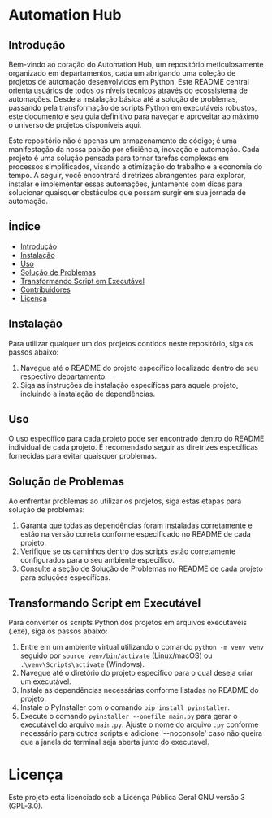 # Automation Hub

## Introdução
Bem-vindo ao coração do Automation Hub, um repositório meticulosamente organizado em departamentos, cada um abrigando uma coleção de projetos de automação desenvolvidos em Python. Este README central orienta usuários de todos os níveis técnicos através do ecossistema de automações. Desde a instalação básica até a solução de problemas, passando pela transformação de scripts Python em executáveis robustos, este documento é seu guia definitivo para navegar e aproveitar ao máximo o universo de projetos disponíveis aqui. 

Este repositório não é apenas um armazenamento de código; é uma manifestação da nossa paixão por eficiência, inovação e automação. Cada projeto é uma solução pensada para tornar tarefas complexas em processos simplificados, visando a otimização do trabalho e a economia do tempo. A seguir, você encontrará diretrizes abrangentes para explorar, instalar e implementar essas automações, juntamente com dicas para solucionar quaisquer obstáculos que possam surgir em sua jornada de automação.

## Índice

- [Introdução](#introdução)
- [Instalação](#instalação)
- [Uso](#uso)
- [Solução de Problemas](#solução-de-problemas)
- [Transformando Script em Executável](#transformando-script-em-executável)
- [Contribuidores](#contribuidores)
- [Licença](#licença)

## Instalação

Para utilizar qualquer um dos projetos contidos neste repositório, siga os passos abaixo:

1. Navegue até o README do projeto específico localizado dentro de seu respectivo departamento.
2. Siga as instruções de instalação específicas para aquele projeto, incluindo a instalação de dependências.

## Uso

O uso específico para cada projeto pode ser encontrado dentro do README individual de cada projeto. É recomendado seguir as diretrizes específicas fornecidas para evitar quaisquer problemas.

## Solução de Problemas

Ao enfrentar problemas ao utilizar os projetos, siga estas etapas para solução de problemas:

1. Garanta que todas as dependências foram instaladas corretamente e estão na versão correta conforme especificado no README de cada projeto.
2. Verifique se os caminhos dentro dos scripts estão corretamente configurados para o seu ambiente específico.
3. Consulte a seção de Solução de Problemas no README de cada projeto para soluções específicas.

## Transformando Script em Executável

Para converter os scripts Python dos projetos em arquivos executáveis (.exe), siga os passos abaixo:

1. Entre em um ambiente virtual utilizando o comando `python -m venv venv` seguido por `source venv/bin/activate` (Linux/macOS) ou `.\venv\Scripts\activate` (Windows).
2. Navegue até o diretório do projeto específico para o qual deseja criar um executável.
3. Instale as dependências necessárias conforme listadas no README do projeto.
4. Instale o PyInstaller com o comando `pip install pyinstaller`.
5. Execute o comando `pyinstaller --onefile main.py` para gerar o executável do arquivo `main.py`. Ajuste o nome do arquivo `.py` conforme necessário para outros scripts e adicione '--noconsole' caso não queira que a janela do terminal seja aberta junto do executavel.

# Licença

Este projeto está licenciado sob a Licença Pública Geral GNU versão 3 (GPL-3.0).